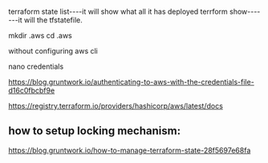 terraform state list----it will show what all it has deployed
terrform show-------it will the tfstatefile.

mkdir .aws
cd .aws

without configuring aws cli

nano credentials

https://blog.gruntwork.io/authenticating-to-aws-with-the-credentials-file-d16c0fbcbf9e

https://registry.terraform.io/providers/hashicorp/aws/latest/docs

how to setup locking mechanism:
--------------------------------------

https://blog.gruntwork.io/how-to-manage-terraform-state-28f5697e68fa

